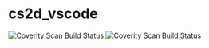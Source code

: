# cs2d_vscode
 
<a href="https://scan.coverity.com/projects/requizm-cs2d_vscode">
  <img alt="Coverity Scan Build Status"
       src="https://scan.coverity.com/projects/20359/badge.svg"/>
</a>

<a >
  <img alt="Coverity Scan Build Status"
       src="https://travis-ci.com/requizm/cs2d_vscode.svg?branch=master"/>
</a>

